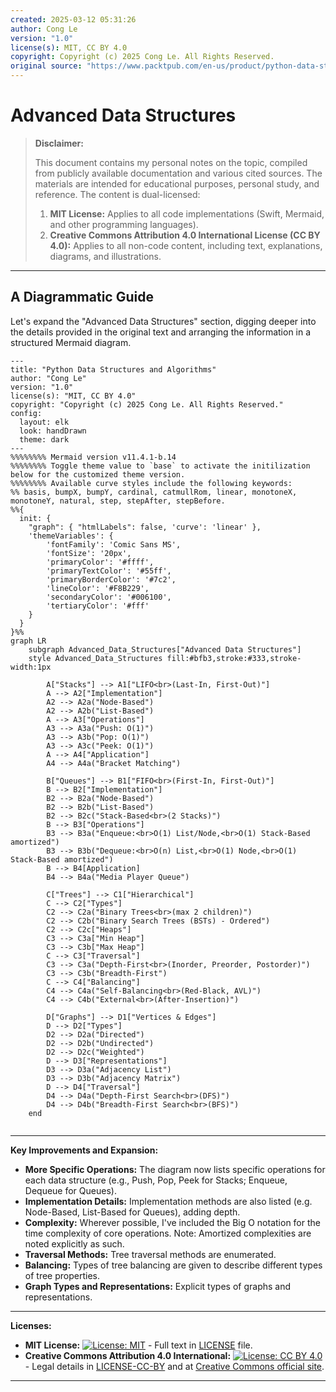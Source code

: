 ```yaml
---
created: 2025-03-12 05:31:26
author: Cong Le
version: "1.0"
license(s): MIT, CC BY 4.0
copyright: Copyright (c) 2025 Cong Le. All Rights Reserved.
original source: "https://www.packtpub.com/en-us/product/python-data-structures-and-algorithms-9781786467355"
---
```




# Advanced Data Structures
> **Disclaimer:**
>
> This document contains my personal notes on the topic,
> compiled from publicly available documentation and various cited sources.
> The materials are intended for educational purposes, personal study, and reference.
> The content is dual-licensed:
> 1. **MIT License:** Applies to all code implementations (Swift, Mermaid, and other programming languages).
> 2. **Creative Commons Attribution 4.0 International License (CC BY 4.0):** Applies to all non-code content, including text, explanations, diagrams, and illustrations.
---


## A Diagrammatic Guide 

Let's expand the "Advanced Data Structures" section, digging deeper into the details provided in the original text and arranging the information in a structured Mermaid diagram.

```mermaid
---
title: "Python Data Structures and Algorithms"
author: "Cong Le"
version: "1.0"
license(s): "MIT, CC BY 4.0"
copyright: "Copyright (c) 2025 Cong Le. All Rights Reserved."
config:
  layout: elk
  look: handDrawn
  theme: dark
---
%%%%%%%% Mermaid version v11.4.1-b.14
%%%%%%%% Toggle theme value to `base` to activate the initilization below for the customized theme version.
%%%%%%%% Available curve styles include the following keywords:
%% basis, bumpX, bumpY, cardinal, catmullRom, linear, monotoneX, monotoneY, natural, step, stepAfter, stepBefore.
%%{
  init: {
    "graph": { "htmlLabels": false, 'curve': 'linear' },
    'themeVariables': {
        'fontFamily': 'Comic Sans MS',
        'fontSize': '20px',
        'primaryColor': '#ffff',
        'primaryTextColor': '#55ff',
        'primaryBorderColor': '#7c2',
        'lineColor': '#F8B229',
        'secondaryColor': '#006100',
        'tertiaryColor': '#fff'
    }
  }
}%%
graph LR
    subgraph Advanced_Data_Structures["Advanced Data Structures"]
    style Advanced_Data_Structures fill:#bfb3,stroke:#333,stroke-width:1px

        A["Stacks"] --> A1["LIFO<br>(Last-In, First-Out)"]
        A --> A2["Implementation"]
        A2 --> A2a("Node-Based")
        A2 --> A2b("List-Based")
        A --> A3["Operations"]
        A3 --> A3a("Push: O(1)")
        A3 --> A3b("Pop: O(1)")
        A3 --> A3c("Peek: O(1)")
        A --> A4["Application"]
        A4 --> A4a("Bracket Matching")

        B["Queues"] --> B1["FIFO<br>(First-In, First-Out)"]
        B --> B2["Implementation"]
        B2 --> B2a("Node-Based")
        B2 --> B2b("List-Based")
        B2 --> B2c("Stack-Based<br>(2 Stacks)")
        B --> B3["Operations"]
        B3 --> B3a("Enqueue:<br>O(1) List/Node,<br>O(1) Stack-Based amortized")
        B3 --> B3b("Dequeue:<br>O(n) List,<br>O(1) Node,<br>O(1) Stack-Based amortized")
        B --> B4[Application]
        B4 --> B4a("Media Player Queue")

        C["Trees"] --> C1["Hierarchical"]
        C --> C2["Types"]
        C2 --> C2a("Binary Trees<br>(max 2 children)")
        C2 --> C2b("Binary Search Trees (BSTs) - Ordered")
        C2 --> C2c["Heaps"]
        C3 --> C3a["Min Heap"]
        C3 --> C3b["Max Heap"]
        C --> C3["Traversal"]
        C3 --> C3a("Depth-First<br>(Inorder, Preorder, Postorder)")
        C3 --> C3b("Breadth-First")
        C --> C4["Balancing"]
        C4 --> C4a("Self-Balancing<br>(Red-Black, AVL)")
        C4 --> C4b("External<br>(After-Insertion)")

        D["Graphs"] --> D1["Vertices & Edges"]
        D --> D2["Types"]
        D2 --> D2a("Directed")
        D2 --> D2b("Undirected")
        D2 --> D2c("Weighted")
        D --> D3["Representations"]
        D3 --> D3a("Adjacency List")
        D3 --> D3b("Adjacency Matrix")
        D --> D4["Traversal"]
        D4 --> D4a("Depth-First Search<br>(DFS)")
        D4 --> D4b("Breadth-First Search<br>(BFS)")
    end
    
```

---


**Key Improvements and Expansion:**

*   **More Specific Operations:**  The diagram now lists specific operations for each data structure (e.g., Push, Pop, Peek for Stacks; Enqueue, Dequeue for Queues).
*   **Implementation Details:** Implementation methods are also listed (e.g. Node-Based, List-Based for Queues), adding depth.
*   **Complexity:** Wherever possible, I've included the Big O notation for the time complexity of core operations. Note: Amortized complexities are noted explicitly as such.
*   **Traversal Methods:** Tree traversal methods are enumerated.
*   **Balancing:** Types of tree balancing are given to describe different types of tree properties.
*   **Graph Types and Representations:** Explicit types of graphs and representations.


---

**Licenses:**

- **MIT License:**  [![License: MIT](https://img.shields.io/badge/License-MIT-yellow.svg)](LICENSE) - Full text in [LICENSE](LICENSE) file.
- **Creative Commons Attribution 4.0 International:** [![License: CC BY 4.0](https://licensebuttons.net/l/by/4.0/88x31.png)](LICENSE-CC-BY) - Legal details in [LICENSE-CC-BY](LICENSE-CC-BY) and at [Creative Commons official site](http://creativecommons.org/licenses/by/4.0/).

---